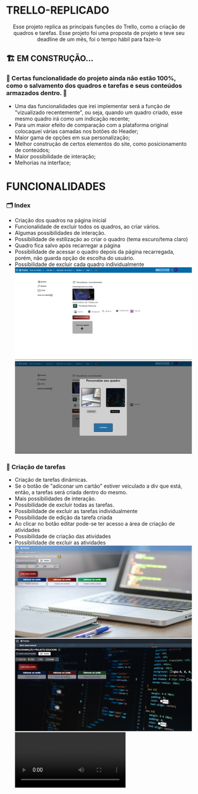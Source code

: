 # TRELLO-REPLICADO

<p align="center">Esse projeto replica as principais funções do Trello, como a criação de quadros e tarefas. Esse projeto foi uma proposta de projeto e teve seu deadline de um mês, foi o tempo hábil para faze-lo</p>

## 🏗️ EM CONSTRUÇÃO...

### 🚩 Certas funcionalidade do projeto ainda não estão 100%, como o salvamento dos quadros e tarefas e seus conteúdos armazados dentro. 🚩
<ul>
    <li> Uma das funcionalidades que irei implementar será a função de "vizualizado recentemente", ou seja, quando um quadro criado, esse mesmo quadro irá como um indicação recente;<br>
    <li> Para um maior efeito de comparação com a plataforma original colocaquei várias camadas nos botões do Header;
    <li> Maior gama de opções em sua personalização;
    <li> Melhor construção de certos elementos do site, como posicionamento de conteúdos;
    <li> Maior possibilidade de interação;
    <li> Melhorias na interface;
</ul>

# FUNCIONALIDADES

### 🗂️ Index
<ul>
    <li>Criação dos quadros na página inicial
    <li>Funcionalidade de excluir todos os quadros, ao criar vários.
    <li>Algumas possibilidades de interação.<br>
    <li>Possibilidade de estilização ao criar o quadro (tema escuro/tema claro)
    <li>Quadro fica salvo após recarregar a página
    <li>Possibilidade de acessar o quadro depois da página recarregada, porém, não guarda opção de escolha do usuário.
    <li>Possibilidade de excluir cada quadro individualmente
    <img src="imagens/captureREADME/index.png"><br>
    <img src="imagens/captureREADME/index2.png"><br>
</ul>

### 🔖 Criação de tarefas
<ul>
    <li> Criação de tarefas dinâmicas.
    <li> Se o botão de "adiconar um cartão" estiver veiculado a div que está, então, a tarefas será criada dentro do mesmo.
    <li> Mais possibilidades de interação.
    <li> Possibilidade de excluir todas as tarefas.
    <li> Possibilidade de excluir as tarefas individualmente
    <li> Possibilidade de edição da tarefa criada
    <li> Ao clicar no botão editar pode-se ter acesso a área de criação de atividades
    <li> Possibilidade de criação das atividades
    <li> Possibilidade de excluir as atividades
    <img src="imagens/captureREADME/tarefac.png">
    <img src="imagens/captureREADME/tarefabb.png">
    <video src="imagens/captureREADME/trello.mp4" controls>Seu navegador não suporta</video>
</ul>
 
